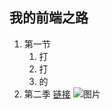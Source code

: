 ## 我的前端之路
1. 第一节
    1. 打
    2. 打
    3. 的
2. 第二季
[链接](www.baidu.conm)
![图片](https://s2.ax1x.com/2020/02/12/17Hpb6.png)